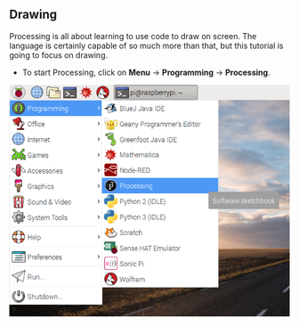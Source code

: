 ## Drawing

Processing is all about learning to use code to draw on screen. The language is certainly capable of so much more than that, but this tutorial is going to focus on drawing.

- To start Processing, click on **Menu** -> **Programming** -> **Processing**.

![](images/launch-processing.png)

